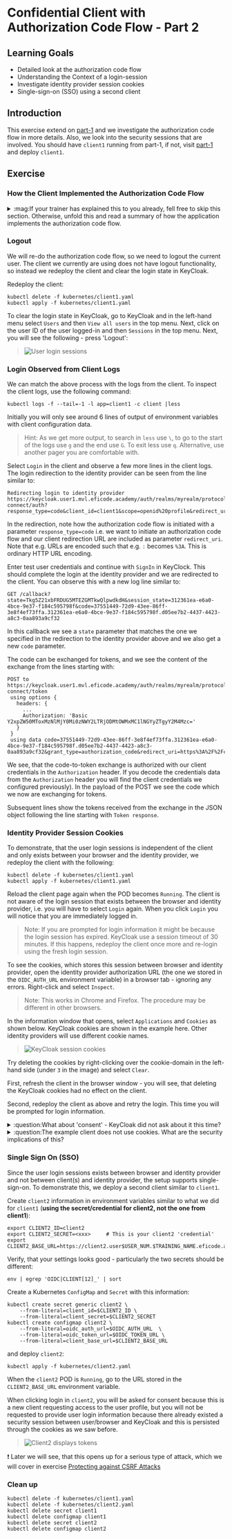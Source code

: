 # Confidential Client with Authorization Code Flow - Part 2

## Learning Goals

- Detailed look at the authorization code flow
- Understanding the Context of a login-session
- Investigate identity provider session cookies
- Single-sign-on (SSO) using a second client

## Introduction

This exercise extend on
[part-1](confidential-client-auth-code-flow.md) and we investigate the
authorization code flow in more details. Also, we look into the
security sessions that are involved. You should have `client1` running
from part-1, if not, visit
[part-1](confidential-client-auth-code-flow.md) and deploy `client1`.

## Exercise

### How the Client Implemented the Authorization Code Flow

<details>
<summary>:mag:If your trainer has explained this to you already, fell free to skip this section. Otherwise, unfold this and read a summary of how the application implements the authorization code flow.</summary>


OIDC was designed such that complexity lies mainly with the identity
provider/authorization server and clients are kept simple.

Now is a good time to investigate the [client code](client-nodejs/src/client.js).

The application flow is:

1. Initially [index.html](client-nodejs/src/views/index.html) is
retrieved from the `/` path (look for a `// Serve login page`
comment).

2. The login page have an HTML form which `POST` to the client
`/login` endpoint (look for a `// First step in an authorization code
flow login` comment).

3. The `/login` endpoint builds a URL for the identity provider
authorization endpoint and redirects the browser there. A parameter to
the identity provider is the clients `redirect_uri`, i.e. the client
callback where the identity provider redirects when login is complete.

4. After Identity provider login we are redirected to the `/callback`
client endpoint (look for a `// Second step, we get a callback from
the IdP after a successful login.` comment)

5. In the client `/callback` endpoint, the client retrieves the `code`
which the identity provider included and subsequently the client use
the identity provider token endpoint to exchange the `code` for tokens
(look for a `// Exchange code for tokens using the token endpoint`
comment).

6. If the code-to-token exchange is successful, the client stores
these as global variables and redirect to the client base URL `/`. At
the base URL, if the client have tokens stored in global variables, it
redirects to the `protected` endpoint and shows the content of the
tokens. This is the page we saw above titled `Token Received by
Client`.

7. This completes an OIDC login using the authorization code flow.
</details>

### Logout

We will re-do the authorization code flow, so we need to logout the
current user.  The client we currently are using does not have logout
functionality, so instead we redeploy the client and clear the login
state in KeyCloak.

Redeploy the client:

```console
kubectl delete -f kubernetes/client1.yaml
kubectl apply -f kubernetes/client1.yaml
```

To clear the login state in KeyCloak, go to KeyCloak and in the
left-hand menu select `Users` and then `View all users` in the top
menu. Next, click on the user ID of the user logged-in and then
`Sessions` in the top menu. Next, you will see the following - press
'Logout':

> ![User login sessions](images/keycloak-user-sessions-anno.png)

### Login Observed from Client Logs

We can match the above process with the logs from the client. To
inspect the client logs, use the following command:

```console
kubectl logs -f --tail=-1 -l app=client1 -c client |less
```

Initially you will only see around 6 lines of output of environment
variables with client configuration data.

> Hint: As we get more output, to search in `less` use `\`, to go to
the start of the logs use `g` and the end use `G`. To exit less use
`q`. Alternative, use another pager you are comfortable with.

Select `Login` in the client and observe a few more lines in the
client logs. The login redirection to the identity provider can be
seen from the line similar to:

```
Redirecting login to identity provider https://keycloak.user1.mvl.eficode.academy/auth/realms/myrealm/protocol/openid-connect/auth?response_type=code&client_id=client1&scope=openid%20profile&redirect_uri=https%3A%2F%2Fclient1.user1.mvl.eficode.academy%2Fcallback&state=Tkg5Z21xbFRDUG5MTEZGMTkwQlpwdkdH&nonce=VTBjc1hVeDRvVG9GY081bUhFRjFiS3pz
```

In the redirection, note how the authorization code flow is initiated
with a parameter `response_type=code` i.e. we want to initiate an
authorization code flow and our client redirection URL are included as
parameter `redirect_uri`. Note that e.g. URLs are encoded such that
e.g. `:` becomes `%3A`. This is ordinary HTTP URL encoding.

Enter test user credentials and continue with `SignIn` in
KeyClock. This should complete the login at the identity provider and
we are redirected to the client. You can observe this with a new log
line similar to:

```
GET /callback?state=Tkg5Z21xbFRDUG5MTEZGMTkwQlpwdkdH&session_state=312361ea-e6a0-4bce-9e37-f184c595798f&code=37551449-72d9-43ee-86ff-3e8f4ef73ffa.312361ea-e6a0-4bce-9e37-f184c595798f.d05ee7b2-4437-4423-a8c3-0aa893a9cf32
```

In this callback we see a `state` parameter that matches the one we
specified in the redirection to the identity provider above and we
also get a new `code` parameter.

The code can be exchanged for tokens, and we see the content of the
exchange from the lines starting with:

```
POST to https://keycloak.user1.mvl.eficode.academy/auth/realms/myrealm/protocol/openid-connect/token
 using options {
   headers: {
     ...
     Authorization: 'Basic Y2xpZW50MToxMzNlMjY0Mi0zNWY2LTRjODMtOWMxMC1lNGYyZTgyY2M4Mzc='
   }
 }
 using data code=37551449-72d9-43ee-86ff-3e8f4ef73ffa.312361ea-e6a0-4bce-9e37-f184c595798f.d05ee7b2-4437-4423-a8c3-0aa893a9cf32&grant_type=authorization_code&redirect_uri=https%3A%2F%2Fclient1.user1.mvl.eficode.academy%2Fcallback
```

We see, that the code-to-token exchange is authorized with our client
credentials in the `Authorization` header. If you decode the
credentials data from the `Authorization` header you will find the
client credentials we configured previously). In the payload of the
POST we see the code which we now are exchanging for tokens.

Subsequent lines show the tokens received from the exchange in the
JSON object following the line starting with `Token response`.

### Identity Provider Session Cookies

To demonstrate, that the user login sessions is independent of the
client and only exists between your browser and the identity provider,
we redeploy the client with the following:

```console
kubectl delete -f kubernetes/client1.yaml
kubectl apply -f kubernetes/client1.yaml
```

Reload the client page again when the POD becomes `Running`. The
client is not aware of the login session that exists between the
browser and identity provider, i.e. you will have to select `Login`
again. When you click `Login` you will notice that you are immediately
logged in.

> Note: If you are prompted for login information it might be because the login session has expired. KeyCloak use a session timeout of 30 minutes. If this happens, redeploy the client once more and re-login using the fresh login session.

To see the cookies, which stores this session between browser and
identity provider, open the identity provider authorization URL (the
one we stored in the `OIDC_AUTH_URL` environment variable) in a
browser tab - ignoring any errors. Right-click and select `Inspect`.

> Note: This works in Chrome and Firefox. The procedure may be different in other browsers.

In the information window that opens, select `Applications` and
`Cookies` as shown below. KeyCloak cookies are shown in the example
here. Other identity providers will use different cookie names.

> ![KeyCloak session cookies](images/keycloak-session-cookies-anno.png)

Try deleting the cookies by right-clicking over the cookie-domain in
the left-hand side (under `3` in the image) and select
`Clear`.

First, refresh the client in the browser window - you will see, that
deleting the KeyCloak cookies had no effect on the client.

Second, redeploy the client as above and retry the login. This time
you will be prompted for login information.

<details>
<summary>:question:What about 'consent' - KeyCloak did not ask about it this time?</summary>

You may notice, that you where not asked about consent once more. Identity providers typically only asks this initially and then stores the consent for each user+client. You can find this in KeyCloak under `Users` and `Consent`. Consent is an 'agreement' between you/browser and the identity provider. The redeployed client used the existing consent agreement for `client1`.
</details>

<details>
<summary>:question:The example client does not use cookies. What are the security implications of this?</summary>

The example client use global variables to store tokens and does not set any browser cookies with e.g. session IDs. This means that there is no browser-to-client authentication and authorization. Anyone accessing the client can see the tokens!
</details>

### Single Sign On (SSO)

Since the user login sessions exists between browser and identity
provider and not between client(s) and identity provider, the setup
supports single-sign-on. To demonstrate this, we deploy a second
client similar to `client1`.

Create `client2` information in environment variables similar to what
we did for `client1` (**using the secret/credential for client2, not the
one from client1**):

```console
export CLIENT2_ID=client2
export CLIENT2_SECRET=<xxx>     # This is your client2 'credential'
export CLIENT2_BASE_URL=https://client2.user$USER_NUM.$TRAINING_NAME.eficode.academy
```

Verify, that your settings looks good - particularly the two secrets should be different:

```console
env | egrep 'OIDC|CLIENT[12]_' | sort
```

Create a Kubernetes `ConfigMap` and `Secret` with this information:

```console
kubectl create secret generic client2 \
    --from-literal=client_id=$CLIENT2_ID \
    --from-literal=client_secret=$CLIENT2_SECRET
kubectl create configmap client2 \
    --from-literal=oidc_auth_url=$OIDC_AUTH_URL  \
    --from-literal=oidc_token_url=$OIDC_TOKEN_URL \
    --from-literal=client_base_url=$CLIENT2_BASE_URL
```

and deploy `client2`:

```console
kubectl apply -f kubernetes/client2.yaml
```

When the `client2` POD is `Running`, go to the URL stored in the
`CLIENT2_BASE_URL` environment variable.

When clicking login in `client2`, you will be asked for consent
because this is a new client requesting access to the user profile,
but you will not be requested to provide user login information
because there already existed a security session between user/browser
and KeyCloak and this is persisted through the cookies as we saw
before.

> ![Client2 displays tokens](images/client2-token-screen.png)

:exclamation: Later we will see, that this opens up for a serious type of attack,
which we will cover in exercise [Protecting against CSRF
Attacks](csrf-attacks.md)

### Clean up

```console
kubectl delete -f kubernetes/client1.yaml
kubectl delete -f kubernetes/client2.yaml
kubectl delete secret client1
kubectl delete configmap client1
kubectl delete secret client2
kubectl delete configmap client2
```
